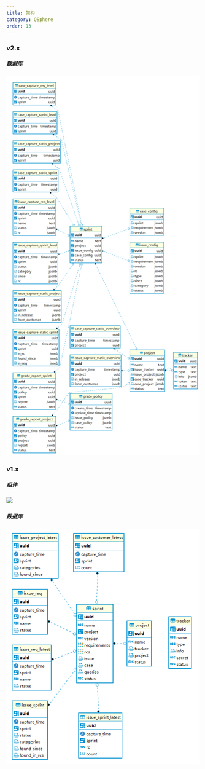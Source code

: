 ```yaml
---
title: 架构
category: QSphere
order: 13
---
```


### v2.x

##### 数据库 

![](/images/database-er-v2.png)

### v1.x

##### 组件

![](/images/framework.svg)

##### 数据库 

![](/images/database-er-v1.png)
